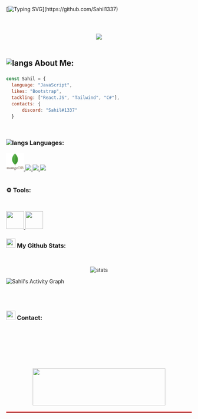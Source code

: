 <!-- About texts -->

[![Typing SVG](https://readme-typing-svg.herokuapp.com?font=roboto&color=%23F7C51D&size=18&vCenter=true&height=16&lines=👋+Hey+there,+I'm+Sahil.;💻+A+self+taught+programmer,+student.)](https://github.com/Sahil1337)

<h2>
<br>

<!-- Discord profile -->
<div align = "center"> <img src = "https://discord.c99.nl/widget/theme-4/1024970314796498954.png"> </div>
<br>

<!-- About-Me texts -->
<p align="left">
      <a> <img src="https://img.icons8.com/office/344/guest-male--v1.png" alt="langs" width="20" height="20"/> </a> 
About Me:
      </p>
      </h2>

<!-- About-Me -->

```js
const Sahil = {
  language: "JavaScript",
  likes: "Bootstrap",
  tackling: ["React.JS", "Tailwind", "C#"],
  contacts: {
      discord: "Sahil#1337"
  }
```

<br>

<!-- Languages: heading -->
<h3>
<p align="left">
      <a> <img src="https://cdn-icons-png.flaticon.com/128/3898/3898082.png" alt="langs" width="25" height="25"/> </a>
Languages:
      </p>

<!-- Languages -->
</h3>
<p align="left"> 
<!-- Languages: MongoDB -->
      <a href="https://www.mongodb.com/" target="_blank"> <img src="https://raw.githubusercontent.com/devicons/devicon/master/icons/mongodb/mongodb-original-wordmark.svg" alt="mongodb" width="48" height="48"/> </a> 
<!-- Languages: Html -->
      <a href="https://www.w3.org/html/" target="_blank"> <img src="https://img.icons8.com/color/48/000000/html-5.png"/> </a> 
<!-- Languages: Css -->
      <a href="https://www.w3.org/Style/CSS/Overview.en.html" target="_blank"> <img src="https://img.icons8.com/color/48/000000/css3.png"/> </a> 
<!-- Languages: NodeJS -->
      <a style="padding-right:8px;" href="https://nodejs.org" target="_blank"> <img src="https://img.icons8.com/color/48/000000/nodejs.png"/> </a>   
 <br><br>

<!-- Tools: heading -->
 <h3>
 <p align="left">
⚙ Tools:
      </p>
      </h3>
 <br>

 <!-- Tool: VSC -->
 <p align="left"> 
 <a href="https://code.visualstudio.com/" target="_blank"> <img src="https://upload.wikimedia.org/wikipedia/commons/thumb/9/9a/Visual_Studio_Code_1.35_icon.svg/113px-Visual_Studio_Code_1.35_icon.svg.png" width="48" height="48"/> </a>
  <!-- Tool: Repl.it -->
 <a href="https://replit.com/~" 
 target="_blank"> <img src="https://upload.wikimedia.org/wikipedia/commons/b/b2/Repl.it_logo.svg" width="48" height="48"/> </a>

<!-- Github: Stats -->
<br>
  <h3>
     <p align="left">
      <a> <img src="https://static.thenounproject.com/png/103882-200.png" alt="" width="25" height="25"/> </a>
My Github Stats:
      </p></h3>
<br>

<p align="center">
    <a><img alt="stats" src="https://github-readme-streak-stats.herokuapp.com/?user=Sahil1337&theme=tokyonight" /></a>

  <br>

<a><img alt="Sahil's Activity Graph" src="https://activity-graph.herokuapp.com/graph?username=Sahil1337&bg_color=0D1117&color=5BCDEC&line=5BCDEC&point=FFFFFF&hide_border=true" /></a>

</br>

<!-- Github: Contacts -->
<br>
  <h3>
     <p align="left">
      <a> <img src="https://cdn4.iconfinder.com/data/icons/ionicons/512/icon-ios7-contact-outline-512.png" alt="" width="25" height="25"/> </a>
Contact:
      </p></h3>
<br>

<!-- Contact: Discord -->
<p align="center"> 
<a href="https://discord.com/users/898037958995738624" > <img alt="" src="https://img.shields.io/badge/Discord-7289DA?style=for-the-badge&logo=discord&logoColor=white" height=32></a>
      </p>
<br/>

<!-- Thanks~ -->
</br>
<p align="center">
    <a>
    <img alt="" src="https://www.icegif.com/wp-content/uploads/thanks-icegif.gif" height="100" width="360">
    </a>
</p>

<!-- 🙂  -->
<hr style="border: 1px solid red;"/>
